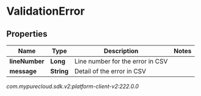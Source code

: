# ValidationError


## Properties

| Name | Type | Description | Notes |
| ------------ | ------------- | ------------- | ------------- |
| **lineNumber** | **Long** | Line number for the error in CSV |  |
| **message** | **String** | Detail of the error in CSV |  |




_com.mypurecloud.sdk.v2:platform-client-v2:222.0.0_
